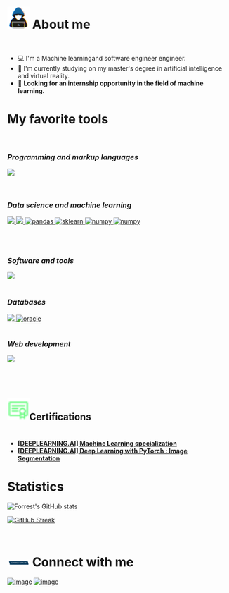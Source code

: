 

#  <picture><img src = "Images/about_me.gif" width = 50px></picture> **About me**

<br>

- 💻 I'm a Machine learningand software engineer engineer.
- 🏫 I'm currently studying on my master's degree in artificial intelligence and virtual reality.
- 🔎 **Looking for an internship opportunity in the field of machine learning.**

# **My favorite tools**

<br>

###  _Programming and markup languages_

<p align="left">
  <a href="https://skillicons.dev">
    <img src="https://skillicons.dev/icons?i=py,cpp,java,css,html,php" />
  </a>
</p>
<br>

###  _Data science and machine learning_

<p align="left">
  <a href="https://skillicons.dev">
    <img src="https://skillicons.dev/icons?i=pytorch,tensorflow" />
    <img src="https://encrypted-tbn0.gstatic.com/images?q=tbn:ANd9GcTdVCcpHnuomtu-CFuBqToUmnzSo21dmWZgFoERbgv1L-bAyYOAxD5lCV1sH8AYsfS0ijw&usqp=CAU" height="45px" />
    <img src="https://seeklogo.com/images/P/pandas-logo-776F6D45BB-seeklogo.com.png" height="45px" alt="pandas" />
    <img src="https://seeklogo.com/images/S/scikit-learn-logo-8766D07E2E-seeklogo.com.png" height="45px" alt="sklearn" />
    <img src="https://upload.wikimedia.org/wikipedia/commons/thumb/3/31/NumPy_logo_2020.svg/2560px-NumPy_logo_2020.svg.png" height="45px" alt="numpy" />
    <img src="https://cdn.icon-icons.com/icons2/2667/PNG/512/jupyter_app_icon_161280.png" height="45px" alt="numpy" />
  </a>
</p>
<br>

#

###  _Software and tools_

<p align="left">
  <a href="https://skillicons.dev">
    <img src="https://skillicons.dev/icons?i=git,linux,github,postman,vscode&perline=14" />
  </a>
</p>

#

### _Databases_

<p align="left">
  <a href="https://skillicons.dev">
    <img src="https://skillicons.dev/icons?i=mysql,sqlite" />
    <img src="https://w7.pngwing.com/pngs/98/646/png-transparent-oracle-corporation-oracle-webcenter-oracle-database-oracle-e-business-suite-oracle-applications-others-text-trademark-logo-thumbnail.png" height="45px" alt="oracle" />
  </a>
</p>

#

### _Web development_

<p align="left">
  <a href="https://skillicons.dev">
    <img src="https://skillicons.dev/icons?i=bootstrap,laravel,symfony" />
  </a>
</p>
<br>

<br>

## <img src = "Images/certification.svg" width =50px>**Certifications** 


#
- [**[DEEPLEARNING.AI] Machine Learning specialization**](https://www.coursera.org/account/accomplishments/specialization/certificate/APNHLPVYYLBM)
- [**[DEEPLEARNING.AI] Deep Learning with PyTorch : Image Segmentation**](https://www.coursera.org/account/accomplishments/certificate/FXDC74JEDVUK)
#

# **Statistics**

![Forrest's GitHub stats](https://github-readme-stats.vercel.app/api?username=Adnane-markue&show_icons=true&theme=tokyonight&border_color=3DA47A&border_radius=8)

[![GitHub Streak](https://streak-stats.demolab.com?user=Adnane-markue&theme=tokyonight&border_radius=8&border=3DA47A)](https://git.io/streak-stats)

<br>

# <picture><img src = "Images/Connect-with-me.gif" width = 50px></picture> **Connect with me**

[![image](https://img.shields.io/badge/LinkedIn-0077B5?style=for-the-badge&logo=linkedin&logoColor=white)](https://www.linkedin.com/in/adnanetouiyate/)
[![image](https://img.shields.io/badge/mail-D14836?style=for-the-badge&logo=gmail&logoColor=white)](mailto:adnanetouiayte11@gmail.com)
